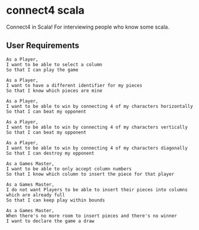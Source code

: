 # connect4 scala
Connect4 in Scala! For interviewing people who know some scala.
    
    
## User Requirements

```
As a Player,
I want to be able to select a column
So that I can play the game
```

```
As a Player,
I want to have a different identifier for my pieces
So that I know which pieces are mine
```

```
As a Player,
I want to be able to win by connecting 4 of my characters horizontally
So that I can beat my opponent
```

```
As a Player,
I want to be able to win by connecting 4 of my characters vertically
So that I can beat my opponent
```

```
As a Player,
I want to be able to win by connecting 4 of my characters diagonally
So that I can destroy my opponent
```

```
As a Games Master,
I want to be able to only accept column numbers
So that I know which column to insert the piece for that player
```

```
As a Games Master,
I do not want Players to be able to insert their pieces into columns which are already full
So that I can keep play within bounds
```

```
As a Games Master,
When there's no more room to insert pieces and there's no winner
I want to declare the game a draw
```


```
